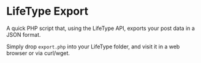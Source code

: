 LifeType Export
===

A quick PHP script that, using the LifeType API, exports your post data in a
JSON format.

Simply drop `export.php` into your LifeType folder, and visit it in a web
browser or via curl/wget.
